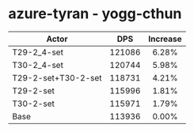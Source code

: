 # azure-tyran - yogg-cthun
| Actor | DPS | Increase |
|---|:---:|:---:|
|T29-2_4-set|121086|6.28%|
|T30-2_4-set|120744|5.98%|
|T29-2-set+T30-2-set|118731|4.21%|
|T29-2-set|115996|1.81%|
|T30-2-set|115971|1.79%|
|Base|113936|0.00%|
